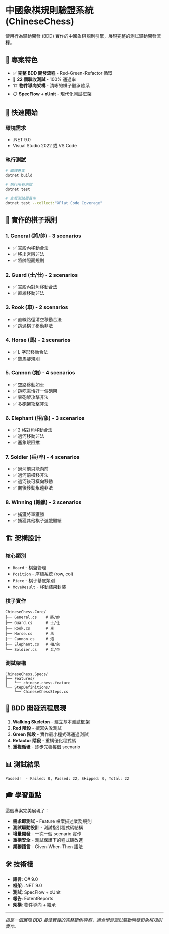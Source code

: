 # 中國象棋規則驗證系統 (ChineseChess)

使用行為驅動開發 (BDD) 實作的中國象棋規則引擎，展現完整的測試驅動開發流程。

## 🎯 專案特色

- ✅ **完整 BDD 開發流程** - Red-Green-Refactor 循環
- 🧪 **22 個驗收測試** - 100% 通過率
- 🏗️ **物件導向架構** - 清晰的棋子繼承體系
- 📋 **SpecFlow + xUnit** - 現代化測試框架

## 🚀 快速開始

### 環境需求
- .NET 9.0
- Visual Studio 2022 或 VS Code

### 執行測試
```bash
# 編譯專案
dotnet build

# 執行所有測試
dotnet test

# 查看測試覆蓋率
dotnet test --collect:"XPlat Code Coverage"
```

## 🎲 實作的棋子規則

### 1. General (將/帥) - 3 scenarios
- ✅ 宮殿內移動合法
- ✅ 移出宮殿非法
- ✅ 將帥照面規則

### 2. Guard (士/仕) - 2 scenarios  
- ✅ 宮殿內對角移動合法
- ✅ 直線移動非法

### 3. Rook (車) - 2 scenarios
- ✅ 直線路徑清空移動合法
- ✅ 跳過棋子移動非法

### 4. Horse (馬) - 2 scenarios
- ✅ L 字形移動合法
- ✅ 蹩馬腳規則

### 5. Cannon (炮) - 4 scenarios
- ✅ 空路移動如車
- ✅ 跳吃需恰好一個砲架
- ✅ 零砲架攻擊非法
- ✅ 多砲架攻擊非法

### 6. Elephant (相/象) - 3 scenarios
- ✅ 2 格對角移動合法
- ✅ 過河移動非法
- ✅ 塞象眼阻擋

### 7. Soldier (兵/卒) - 4 scenarios
- ✅ 過河前只能向前
- ✅ 過河前橫移非法
- ✅ 過河後可橫向移動
- ✅ 向後移動永遠非法

### 8. Winning (輸贏) - 2 scenarios
- ✅ 捕獲將軍獲勝
- ✅ 捕獲其他棋子遊戲繼續

## 🏗️ 架構設計

### 核心類別
- `Board` - 棋盤管理
- `Position` - 座標系統 (row, col)
- `Piece` - 棋子基底類別
- `MoveResult` - 移動結果封裝

### 棋子實作
```
ChineseChess.Core/
├── General.cs    # 將/帥
├── Guard.cs      # 士/仕
├── Rook.cs       # 車
├── Horse.cs      # 馬
├── Cannon.cs     # 炮
├── Elephant.cs   # 相/象
└── Soldier.cs    # 兵/卒
```

### 測試架構
```
ChineseChess.Specs/
├── Features/
│   └── chinese-chess.feature
└── StepDefinitions/
    └── ChineseChessSteps.cs
```

## 🔄 BDD 開發流程展現

1. **Walking Skeleton** - 建立基本測試框架
2. **Red 階段** - 撰寫失敗測試
3. **Green 階段** - 實作最小程式碼通過測試
4. **Refactor 階段** - 重構優化程式碼
5. **重複循環** - 逐步完善每個 scenario

## 📊 測試結果

```
Passed!  - Failed: 0, Passed: 22, Skipped: 0, Total: 22
```

## 🎓 學習重點

這個專案完美展現了：
- **需求即測試** - Feature 檔案描述業務規則
- **測試驅動設計** - 測試指引程式碼結構
- **增量開發** - 一次一個 scenario 實作
- **重構安全** - 測試保護下的程式碼改進
- **業務語言** - Given-When-Then 語法

## 🛠️ 技術棧

- **語言**: C# 9.0
- **框架**: .NET 9.0
- **測試**: SpecFlow + xUnit
- **報告**: ExtentReports
- **架構**: 物件導向 + 繼承

---

*這是一個展現 BDD 最佳實踐的完整範例專案，適合學習測試驅動開發和象棋規則實作。*